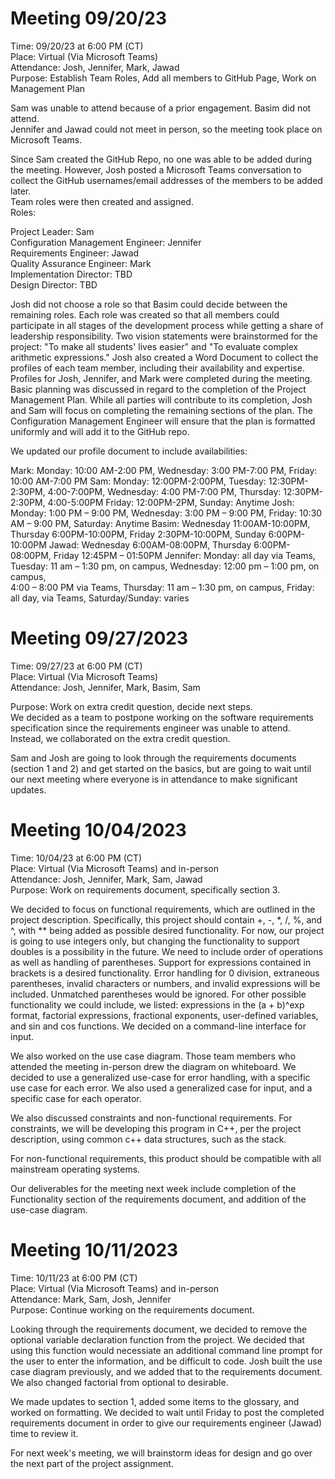 # **Meeting 09/20/23**

Time: 09/20/23 at 6:00 PM (CT)  
Place: Virtual (Via Microsoft Teams)  
Attendance: Josh, Jennifer, Mark, Jawad  
Purpose: Establish Team Roles, Add all members to GitHub Page, Work on Management Plan  
  
Sam was unable to attend because of a prior engagement. Basim did not attend.  
Jennifer and Jawad could not meet in person, so the meeting took place on Microsoft Teams.

Since Sam created the GitHub Repo, no one was able to be added during the meeting. However, Josh posted a Microsoft Teams conversation to collect the GitHub usernames/email addresses of the members to be added later.  
Team roles were then created and assigned.  
Roles:
  
Project Leader: Sam  
Configuration Management Engineer: Jennifer  
Requirements Engineer: Jawad  
Quality Assurance Engineer: Mark  
Implementation Director: TBD  
Design Director: TBD  

Josh did not choose a role so that Basim could decide between the remaining roles. Each role was created so that all members could participate in all stages of the development process while getting a share of leadership responsibility.
Two vision statements were brainstormed for the project: "To make all students' lives easier" and "To evaluate complex arithmetic expressions."
Josh also created a Word Document to collect the profiles of each team member, including their availability and expertise. Profiles for Josh, Jennifer, and Mark were completed during the meeting.
Basic planning was discussed in regard to the completion of the Project Management Plan. While all parties will contribute to its completion, Josh and Sam will focus on completing the remaining sections of the plan. The Configuration Management Engineer will ensure that the plan is formatted uniformly and will add it to the GitHub repo.  

We updated our profile document to include availabilities:

Mark:  Monday: 10:00 AM-2:00 PM, Wednesday: 3:00 PM-7:00 PM, Friday: 10:00 AM-7:00 PM 
Sam:  Monday: 12:00PM-2:00PM, Tuesday: 12:30PM-2:30PM, 4:00-7:00PM, Wednesday: 4:00 PM-7:00 PM, Thursday: 12:30PM-2:30PM, 4:00-5:00PM 
Friday: 12:00PM-2PM, Sunday: Anytime 
Josh:  Monday: 1:00 PM – 9:00 PM, Wednesday: 3:00 PM – 9:00 PM, Friday: 10:30 AM – 9:00 PM, Saturday: Anytime 
Basim:  Wednesday 11:00AM-10:00PM, Thursday 6:00PM-10:00PM, Friday 2:30PM-10:00PM, Sunday 6:00PM-10:00PM 
Jawad:  Wednesday 6:00AM-08:00PM, Thursday 6:00PM-08:00PM, Friday 12:45PM – 01:50PM 
Jennifer:  Monday: all day via Teams, Tuesday: 11 am – 1:30 pm, on campus, Wednesday: 12:00 pm – 1:00 pm, on campus,  
4:00 – 8:00 PM via Teams,  Thursday:  11 am – 1:30 pm, on campus, Friday: all day, via Teams, Saturday/Sunday: varies 

    
# **Meeting 09/27/2023**

Time: 09/27/23 at 6:00 PM (CT)  
Place: Virtual (Via Microsoft Teams)  
Attendance: Josh, Jennifer, Mark, Basim, Sam

Purpose: Work on extra credit question, decide next steps.  
We decided as a team to postpone working on the software requirements specification since the requirements engineer was unable to attend. Instead, we collaborated on the extra credit question.  
  
Sam and Josh are going to look through the requirements documents (section 1 and 2) and get started on the basics, but are going to wait until our next meeting where everyone is in attendance to make significant updates.

# **Meeting 10/04/2023**

Time: 10/04/23 at 6:00 PM (CT)  
Place: Virtual (Via Microsoft Teams) and in-person  
Attendance: Josh, Jennifer, Mark, Sam, Jawad  
Purpose: Work on requirements document, specifically section 3.  
  
We decided to focus on functional requirements, which are outlined in the project description. Specifically, this project should contain +, -, *, /, %, and ^, with ** being added as possible desired functionality. For now, our project is going to use integers only, but changing the functionality to support doubles is a possibility in the future. We need to include order of operations as well as handling of parentheses. Support for expressions contained in brackets is a desired functionality. Error handling for 0 division, extraneous parentheses, invalid characters or numbers, and invalid expressions will be included. Unmatched parentheses would be ignored. For other possible functionality we could include, we listed: expressions in the (a + b)^exp format, factorial expressions, fractional exponents, user-defined variables, and sin and cos functions. We decided on a command-line interface for input.

We also worked on the use case diagram. Those team members who attended the meeting in-person drew the diagram on whiteboard. We decided to use a generalized use-case for error handling, with a specific use case for each error. We also used a generalized case for input, and a specific case for each operator.

We also discussed constraints and non-functional requirements. For constraints, we will be developing this program in C++, per the project description, using common c++ data structures, such as the stack.

For non-functional requirements, this product should be compatible with all mainstream operating systems.

Our deliverables for the meeting next week include completion of the Functionality section of the requirements document, and addition of the use-case diagram.  

# **Meeting 10/11/2023** 

Time: 10/11/23 at 6:00 PM (CT)  
Place: Virtual (Via Microsoft Teams) and in-person  
Attendance: Mark, Sam, Josh, Jennifer   
Purpose: Continue working on the requirements document. 

Looking through the requirements document, we decided to remove the optional variable declaration function from the project.  We decided that using this function would necessiate an additional command line prompt for the user to enter the information, and be difficult to code. Josh built the use case diagram previously, and we added that to the requirements document.  We also changed factorial from optional to desirable.     

We made updates to section 1, added some items to the glossary, and worked on formatting.  We decided to wait until Friday to post the completed requirements document in order to give our requirements engineer (Jawad) time to review it.  

For next week's meeting, we will brainstorm ideas for design and go over the next part of the project assignment.  
